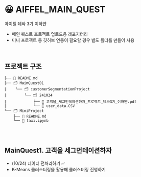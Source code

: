 # 😀 AIFFEL_MAIN_QUEST
아이펠 데싸 3기 이하얀
- 메인 퀘스트 프로젝트 업로드용 레포지터리
- 미니 프로젝트 등 깃허브 연동이 필요할 경우 별도 폴더를 만들어 사용

<br>

## 프로젝트 구조
```
├── 📑 README.md
├── 🗂 MainQuest01
|    └── 🗂 customerSegmentationProject
|        └── 🗂 241024
|            ├── 📑 고객을_세그먼테이션하자_프로젝트_데싸3기_이하얀.pdf
|            └── 📑 user_data.CSV
└── 🗂 MiniProject
    ├── 📑 README.md
    └── 📑 taxi.ipynb


```

<br>

## MainQuest1. 고객을 세그먼테이션하자
- (10/24) 데이터 전처리하기 ✅
- K-Means 클러스터링을 활용해 클러스터링 진행하기
